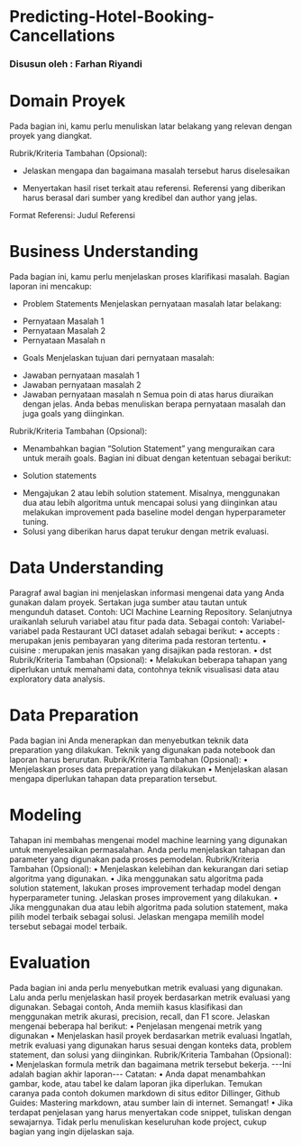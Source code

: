# Predicting-Hotel-Booking-Cancellations
### Disusun oleh : Farhan Riyandi

# Domain Proyek
Pada bagian ini, kamu perlu menuliskan latar belakang yang relevan dengan proyek yang diangkat.

Rubrik/Kriteria Tambahan (Opsional):

* Jelaskan mengapa dan bagaimana masalah tersebut harus diselesaikan

* Menyertakan hasil riset terkait atau referensi. Referensi yang diberikan harus berasal dari sumber yang kredibel dan author yang jelas.

Format Referensi: Judul Referensi

# Business Understanding

Pada bagian ini, kamu perlu menjelaskan proses klarifikasi masalah.
Bagian laporan ini mencakup:

- Problem Statements
Menjelaskan pernyataan masalah latar belakang:

* Pernyataan Masalah 1
* Pernyataan Masalah 2
* Pernyataan Masalah n

- Goals
Menjelaskan tujuan dari pernyataan masalah:
* Jawaban pernyataan masalah 1
* Jawaban pernyataan masalah 2
* Jawaban pernyataan masalah n
Semua poin di atas harus diuraikan dengan jelas. Anda bebas menuliskan berapa pernyataan masalah dan juga goals yang diinginkan.

Rubrik/Kriteria Tambahan (Opsional):
* Menambahkan bagian “Solution Statement” yang menguraikan cara untuk meraih goals. Bagian ini dibuat dengan ketentuan sebagai berikut:

- Solution statements
* Mengajukan 2 atau lebih solution statement. Misalnya, menggunakan dua atau lebih algoritma untuk mencapai solusi yang diinginkan atau melakukan improvement pada baseline model dengan hyperparameter tuning.
* Solusi yang diberikan harus dapat terukur dengan metrik evaluasi.

# Data Understanding
Paragraf awal bagian ini menjelaskan informasi mengenai data yang Anda gunakan dalam proyek. Sertakan juga sumber atau tautan untuk mengunduh dataset. Contoh: UCI Machine Learning Repository.
Selanjutnya uraikanlah seluruh variabel atau fitur pada data. Sebagai contoh:
Variabel-variabel pada Restaurant UCI dataset adalah sebagai berikut:
•	accepts : merupakan jenis pembayaran yang diterima pada restoran tertentu.
•	cuisine : merupakan jenis masakan yang disajikan pada restoran.
•	dst
Rubrik/Kriteria Tambahan (Opsional):
•	Melakukan beberapa tahapan yang diperlukan untuk memahami data, contohnya teknik visualisasi data atau exploratory data analysis.

# Data Preparation
Pada bagian ini Anda menerapkan dan menyebutkan teknik data preparation yang dilakukan. Teknik yang digunakan pada notebook dan laporan harus berurutan.
Rubrik/Kriteria Tambahan (Opsional):
•	Menjelaskan proses data preparation yang dilakukan
•	Menjelaskan alasan mengapa diperlukan tahapan data preparation tersebut.

# Modeling
Tahapan ini membahas mengenai model machine learning yang digunakan untuk menyelesaikan permasalahan. Anda perlu menjelaskan tahapan dan parameter yang digunakan pada proses pemodelan.
Rubrik/Kriteria Tambahan (Opsional):
•	Menjelaskan kelebihan dan kekurangan dari setiap algoritma yang digunakan.
•	Jika menggunakan satu algoritma pada solution statement, lakukan proses improvement terhadap model dengan hyperparameter tuning. Jelaskan proses improvement yang dilakukan.
•	Jika menggunakan dua atau lebih algoritma pada solution statement, maka pilih model terbaik sebagai solusi. Jelaskan mengapa memilih model tersebut sebagai model terbaik.

# Evaluation
Pada bagian ini anda perlu menyebutkan metrik evaluasi yang digunakan. Lalu anda perlu menjelaskan hasil proyek berdasarkan metrik evaluasi yang digunakan.
Sebagai contoh, Anda memiih kasus klasifikasi dan menggunakan metrik akurasi, precision, recall, dan F1 score. Jelaskan mengenai beberapa hal berikut:
•	Penjelasan mengenai metrik yang digunakan
•	Menjelaskan hasil proyek berdasarkan metrik evaluasi
Ingatlah, metrik evaluasi yang digunakan harus sesuai dengan konteks data, problem statement, dan solusi yang diinginkan.
Rubrik/Kriteria Tambahan (Opsional):
•	Menjelaskan formula metrik dan bagaimana metrik tersebut bekerja.
---Ini adalah bagian akhir laporan---
Catatan:
•	Anda dapat menambahkan gambar, kode, atau tabel ke dalam laporan jika diperlukan. Temukan caranya pada contoh dokumen markdown di situs editor Dillinger, Github Guides: Mastering markdown, atau sumber lain di internet. Semangat!
•	Jika terdapat penjelasan yang harus menyertakan code snippet, tuliskan dengan sewajarnya. Tidak perlu menuliskan keseluruhan kode project, cukup bagian yang ingin dijelaskan saja.


